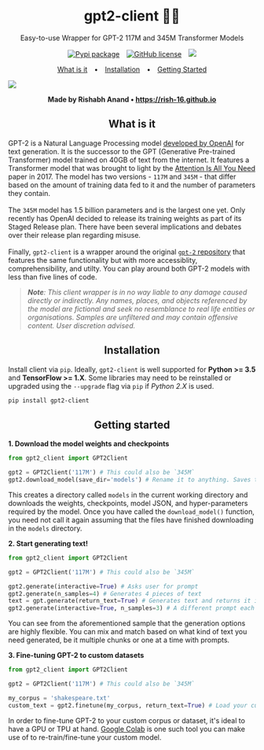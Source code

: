 <h1 align="center">gpt2-client 🤖📝</h1>

<p align="center">Easy-to-use Wrapper for GPT-2 117M and 345M Transformer Models</p>

<p align="center">

<a>
<a style="margin: 0 5px" href="https://pypi.org/search/?q=gpt2-client"><img src="https://img.shields.io/pypi/v/gpt2-client?color=%231dd1a1&logo=%231dd1a1&logoColor=%231dd1a1" alt="Pypi package"></a>
</a>
<a>
<a style="margin: 0 5px" href="https://opensource.org/licenses/MIT"><img src="https://img.shields.io/badge/license-MIT-%23feca57" alt="GitHub license"></a>
</a>
<a>
<a style="margin: 0 5px" href="https://colab.research.google.com/drive/1RZwp1n6XeWxvhBjt1e3ATSOy4Mj9GEEl"><img    src="https://colab.research.google.com/assets/colab-badge.svg"></a>
</a>

</p>

<p align="center">
  <a style="padding: 0 10px;" href="#what-is-it">What is it</a> • 
  <a style="padding: 0 10px;" href="#installation">Installation</a> • 
  <a style="padding: 0 10px;" href="#getting-started">Getting Started</a>
</p>

<div><img src="https://github.com/rish-16/gpt2client/raw/master/assets/demo.png" /></div>

<p align="center"><strong>Made by Rishabh Anand • <a href="https://rish-16.github.io">https://rish-16.github.io</a></strong></p>

<p aligh="center"><h2 align="center">What is it</h2></p>

GPT-2 is a Natural Language Processing model [developed by OpenAI](https://openai.com/blog/better-language-models/) for text generation. It is the successor to the GPT (Generative Pre-trained Transformer) model trained on 40GB of text from the internet. It features a Transformer model that was brought to light by the [Attention Is All You Need](https://arxiv.org/abs/1706.03762) paper in 2017. The model has two versions - `117M` and `345M` - that differ based on the amount of training data fed to it and the number of parameters they contain. 
<br>
<br>
The `345M` model has 1.5 billion parameters and is the largest one yet. Only recently has OpenAI decided to release its training weights as part of its Staged Release plan. There have been several implications and debates over their release plan regarding misuse.
<br>
<br>
Finally, `gpt2-client` is a wrapper around the original [`gpt-2` repository](https://github.com/openai/gpt-2) that features the same functionality but with more accessiblity, comprehensibility, and utilty. You can play around both GPT-2 models with less than five lines of code.

> ***Note**: This client wrapper is in no way liable to any damage caused directly or indirectly. Any names, places, and objects referenced by the model are fictional and seek no resemblance to real life entities or organisations. Samples are unfiltered and may contain offensive content. User discretion advised.*

<p aligh="center"><h2 align="center">Installation</h2></p>

Install client via `pip`. Ideally, `gpt2-client` is well supported for <strong>Python >= 3.5</strong> and <strong>TensorFlow >= 1.X</strong>. Some libraries may need to be reinstalled or upgraded using the `--upgrade` flag via `pip` if *Python 2.X* is used.

```bash
pip install gpt2-client
```

<p aligh="center"><h2 align="center">Getting started</h2></p>

**1. Download the model weights and checkpoints**

```python
from gpt2_client import GPT2Client

gpt2 = GPT2Client('117M') # This could also be `345M`
gpt2.download_model(save_dir='models') # Rename it to anything. Saves to `models` by default.
```

This creates a directory called `models` in the current working directory and downloads the weights, checkpoints, model JSON, and hyper-parameters required by the model. Once you have called the `download_model()` function, you need not call it again assuming that the files have finished downloading in the `models` directory.

**2. Start generating text!**

```python
from gpt2_client import GPT2Client

gpt2 = GPT2Client('117M') # This could also be `345M`

gpt2.generate(interactive=True) # Asks user for prompt
gpt2.generate(n_samples=4) # Generates 4 pieces of text
text = gpt.generate(return_text=True) # Generates text and returns it in an array
gpt2.generate(interactive=True, n_samples=3) # A different prompt each time
```

You can see from the aforementioned sample that the generation options are highly flexible. You can mix and match based on what kind of text you need generated, be it multiple chunks or one at a time with prompts.

**3. Fine-tuning GPT-2 to custom datasets**

```python
from gpt2_client import GPT2Client

gpt2 = GPT2Client('117M') # This could also be `345M`

my_corpus = 'shakespeare.txt'
custom_text = gpt2.finetune(my_corpus, return_text=True) # Load your custom dataset
```

In order to fine-tune GPT-2 to your custom corpus or dataset, it's ideal to have a GPU or TPU at hand. [Google Colab](http://colab.research.google.com) is one such tool you can make use of to re-train/fine-tune your custom model.